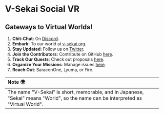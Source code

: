 # V-Sekai Social VR

## Gateways to Virtual Worlds!

1.  **Chit-Chat**: On [Discord](https://discord.gg/7BQDHesck8).
2.  **Embark**: To our world at [v-sekai.org](https://v-sekai.org).
3.  **Stay Updated**: Follow us on [Twitter](https://twitter.com/VSekaiOfficial).
4.  **Join the Contributors**: Contribute on GitHub [here](https://github.com/V-Sekai).
5.  **Track Our Quests**: Check out proposals [here](https://github.com/V-Sekai/manuals/issues).
6.  **Organize Your Missions**: Manage issues [here](https://github.com/V-Sekai/v-sekai-game/issues).
7.  **Reach Out**: SaracenOne, Lyuma, or Fire.

| Note 🌍                                                                                                                            |
| :--------------------------------------------------------------------------------------------------------------------------------- |
| The name "V-Sekai" is short, memorable, and in Japanese, "Sekai" means "World", so the name can be interpreted as "Virtual World". |
